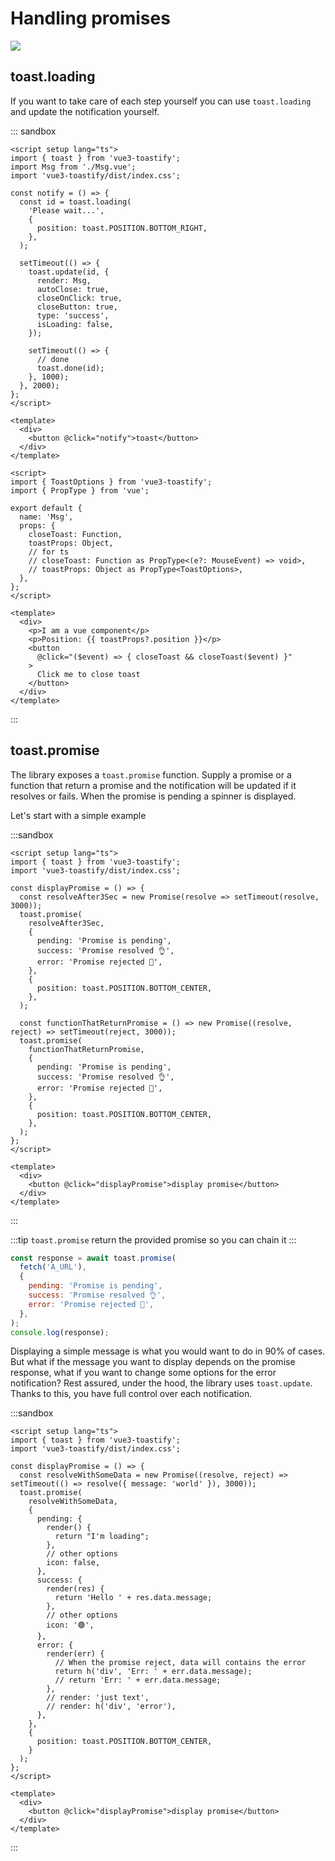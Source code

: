 # Handling promises

![](https://user-images.githubusercontent.com/5574267/130862554-652397ed-1b1e-40d4-a250-c38734ec8e5d.png)

## toast.loading

If you want to take care of each step yourself you can use `toast.loading` and update the notification yourself.

::: sandbox
```vue /src/App.vue
<script setup lang="ts">
import { toast } from 'vue3-toastify';
import Msg from './Msg.vue';
import 'vue3-toastify/dist/index.css';

const notify = () => {
  const id = toast.loading(
    'Please wait...',
    {
      position: toast.POSITION.BOTTOM_RIGHT,
    },
  );

  setTimeout(() => {
    toast.update(id, {
      render: Msg,
      autoClose: true,
      closeOnClick: true,
      closeButton: true,
      type: 'success',
      isLoading: false,
    });

    setTimeout(() => {
      // done
      toast.done(id);
    }, 1000);
  }, 2000);
};
</script>

<template>
  <div>
    <button @click="notify">toast</button>
  </div>
</template>
```

```vue /src/Msg.vue
<script>
import { ToastOptions } from 'vue3-toastify';
import { PropType } from 'vue';

export default {
  name: 'Msg',
  props: {
    closeToast: Function,
    toastProps: Object,
    // for ts
    // closeToast: Function as PropType<(e?: MouseEvent) => void>,
    // toastProps: Object as PropType<ToastOptions>,
  },
};
</script>

<template>
  <div>
    <p>I am a vue component</p>
    <p>Position: {{ toastProps?.position }}</p>
    <button
      @click="($event) => { closeToast && closeToast($event) }"
    >
      Click me to close toast
    </button>
  </div>
</template>
```
:::

## toast.promise

The library exposes a `toast.promise` function. Supply a promise or a function that return a promise and the notification will be updated if it resolves or fails. When the promise is pending a spinner is displayed.

Let's start with a simple example

:::sandbox
```vue /src/App.vue
<script setup lang="ts">
import { toast } from 'vue3-toastify';
import 'vue3-toastify/dist/index.css';

const displayPromise = () => {
  const resolveAfter3Sec = new Promise(resolve => setTimeout(resolve, 3000));
  toast.promise(
    resolveAfter3Sec,
    {
      pending: 'Promise is pending',
      success: 'Promise resolved 👌',
      error: 'Promise rejected 🤯',
    },
    {
      position: toast.POSITION.BOTTOM_CENTER,
    },
  );

  const functionThatReturnPromise = () => new Promise((resolve, reject) => setTimeout(reject, 3000));
  toast.promise(
    functionThatReturnPromise,
    {
      pending: 'Promise is pending',
      success: 'Promise resolved 👌',
      error: 'Promise rejected 🤯',
    },
    {
      position: toast.POSITION.BOTTOM_CENTER,
    },
  );
};
</script>

<template>
  <div>
    <button @click="displayPromise">display promise</button>
  </div>
</template>
```
:::

:::tip
`toast.promise` return the provided promise so you can chain it
:::

```js
const response = await toast.promise(
  fetch('A_URL'),
  {
    pending: 'Promise is pending',
    success: 'Promise resolved 👌',
    error: 'Promise rejected 🤯',
  },
);
console.log(response);
```

Displaying a simple message is what you would want to do in 90% of cases. But what if the message you want to display depends on the promise response, what if you want to change some options for the error notification? Rest assured, under the hood, the library uses `toast.update`. Thanks to this, you have full control over each notification.


:::sandbox
```vue /src/App.vue
<script setup lang="ts">
import { toast } from 'vue3-toastify';
import 'vue3-toastify/dist/index.css';

const displayPromise = () => {
  const resolveWithSomeData = new Promise((resolve, reject) => setTimeout(() => resolve({ message: 'world' }), 3000));
  toast.promise(
    resolveWithSomeData,
    {
      pending: {
        render() {
          return "I'm loading";
        },
        // other options
        icon: false,
      },
      success: {
        render(res) {
          return 'Hello ' + res.data.message;
        },
        // other options
        icon: '🟢',
      },
      error: {
        render(err) {
          // When the promise reject, data will contains the error
          return h('div', 'Err: ' + err.data.message);
          // return 'Err: ' + err.data.message;
        },
        // render: 'just text',
        // render: h('div', 'error'),
      },
    },
    {
      position: toast.POSITION.BOTTOM_CENTER,
    }
  );
};
</script>

<template>
  <div>
    <button @click="displayPromise">display promise</button>
  </div>
</template>
```
:::
